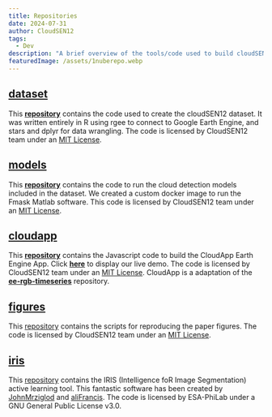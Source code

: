 ```yaml
---
title: Repositories
date: 2024-07-31
author: CloudSEN12
tags:
  - Dev
description: "A brief overview of the tools/code used to build cloudSEN12."
featuredImage: /assets/1nuberepo.webp
---
```


## [**dataset**](https://github.com/cloudsen12/dataset)

This [**repository**](https://github.com/cloudsen12/dataset) contains the code used to create the cloudSEN12 dataset. It was written entirely in R using rgee to connect to Google Earth Engine, and stars and dplyr for data wrangling. The code is licensed by CloudSEN12 team under an [MIT License](https://opensource.org/license/MIT).

## [**models**](https://github.com/cloudsen12/models)

This [**repository**](https://github.com/cloudsen12/models) contains the code to run the cloud detection models included in the dataset. We created a custom docker image to run the Fmask Matlab software. This code is licensed by CloudSEN12 team under an [MIT License](https://opensource.org/license/MIT).

## [**cloudapp**](https://github.com/cloudsen12/CloudApp)

This [**repository**](https://github.com/cloudsen12/CloudApp) contains the Javascript code to build the CloudApp Earth Engine App. Click [**here**](https://ee-leslyarcelly213.projects.earthengine.app/view/cloudapp#run=true;sensor=Sentinel-2%20SR;lon=-76.39138073674154;lat=-12.316563873945507;rgb=SWIR1%2FNIR%2FGREEN;initYear=2018;initMonth=8;initDay=12;cloud=30;chipwidth=2;imgid=20190212T142031_20190212T143214_T19FDF;llb1=-1;ulb1=1;llndvi=-1;ulndvi=1;llb11=-1;ulb11=1;) to display our live demo. The code is licensed by CloudSEN12 team under an [MIT License](https://opensource.org/license/MIT). CloudApp is a adaptation of the [**ee-rgb-timeseries**](https://github.com/jdbcode/ee-rgb-timeseries) repository.

## [**figures**](https://github.com/cloudsen12/figures)

This [repository](https://github.com/cloudsen12/figures) contains the scripts for reproducing the paper figures. The code is licensed by CloudSEN12 team under an [MIT License](https://opensource.org/license/MIT).


## [**iris**](https://github.com/cloudsen12/iris)

This [repository](https://github.com/cloudsen12/iris) contains the IRIS (Intelligence foR Image Segmentation) active learning tool. This fantastic software has been created by [JohnMrziglod](https://github.com/JohnMrziglod) and [aliFrancis](https://github.com/aliFrancis). The code is licensed by ESA-PhiLab under a GNU General Public License v3.0.
